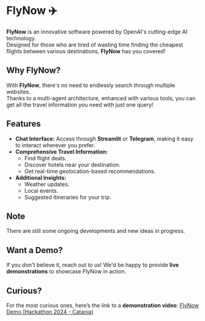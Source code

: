 # FlyNow ✈️

**FlyNow** is an innovative software powered by OpenAI's cutting-edge AI technology.  
Designed for those who are tired of wasting time finding the cheapest flights between various destinations, **FlyNow** has you covered!

## Why FlyNow?  
With **FlyNow**, there's no need to endlessly search through multiple websites.  
Thanks to a multi-agent architecture, enhanced with various tools, you can get all the travel information you need with just one query!  

## Features  
- **Chat Interface:** Access through **Streamlit** or **Telegram**, making it easy to interact wherever you prefer.  
- **Comprehensive Travel Information:**  
  - Find flight deals.  
  - Discover hotels near your destination.  
  - Get real-time geolocation-based recommendations.  
- **Additional Insights:**  
  - Weather updates.  
  - Local events.  
  - Suggested itineraries for your trip.  

## Note  
There are still some ongoing developments and new ideas in progress.

## Want a Demo?  
If you don't believe it, reach out to us! We'd be happy to provide **live demonstrations** to showcase FlyNow in action.

## Curious?  
For the most curious ones, here’s the link to a **demonstration video**: [FlyNow Demo (Hackathon 2024 - Catania)](https://www.youtube.com/watch?v=9BYvgBMRvL0)
